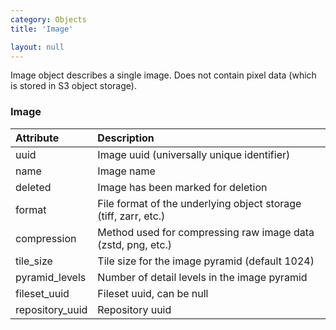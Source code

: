 ```yaml
---
category: Objects
title: 'Image'

layout: null
---
```


Image object describes a single image. Does not contain pixel data (which is stored in S3 object storage).

### Image

| Attribute   | Description
| :----------- | :------------
| uuid        | Image uuid (universally unique identifier)
| name        | Image name
| deleted     | Image has been marked for deletion
| format      | File format of the underlying object storage (tiff, zarr, etc.)
| compression | Method used for compressing raw image data (zstd, png, etc.)
| tile_size   | Tile size for the image pyramid (default 1024)
| pyramid_levels | Number of detail levels in the image pyramid
| fileset_uuid | Fileset uuid, can be null
| repository_uuid | Repository uuid